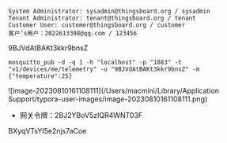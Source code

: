```
System Administrator: sysadmin@thingsboard.org / sysadmin
Tenant Administrator: tenant@thingsboard.org / tenant
Customer User: customer@thingsboard.org / customer
客户‘s用户：2022613398@qq.com / 123456
```

9BJVdAtBAKt3kkr9bnsZ

```
mosquitto_pub -d -q 1 -h "localhost" -p "1883" -t "v1/devices/me/telemetry" -u "9BJVdAtBAKt3kkr9bnsZ" -m {"temperature":25}
```

![image-20230810161108111](/Users/macmini/Library/Application Support/typora-user-images/image-20230810161108111.png)





- 网关令牌：2BJ2YBoV5zIQR4WNT03F





BXyqVTsYI5e2njs7aCoe